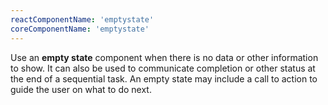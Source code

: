```yaml
---
reactComponentName: 'emptystate'
coreComponentName: 'emptystate'
---
```

Use an **empty state** component when there is no data or other information to show. It can also be used to communicate completion or other status at the end of a sequential task. An empty state may include a call to action to guide the user on what to do next.
